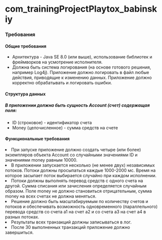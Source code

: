 # com_trainingProjectPlaytox_babinskiy
<h3>Требования</h3>
<h4>Общие требования</h4>
<ul>
<li>Архитектура - Java SE 8.0 (или выше), использование библиотек и фреймворков на усмотрение исполнителя.</li>
<li>Должна быть система логирования (на основе готового решения, например Log4j). Приложение должно логировать в файл любые действия, приводящие к изменению данных. Приложение должно корректно обрабатывать и логировать ошибки.</li>
</ul>
<h4>Структура данных</h4>
<h5>В приложении должна быть сущность Account (счет) содержащая поля:</h5>
<ul>
<li>ID (строковое) - идентификатор счета</li>
<li>Money (целочисленное) - сумма средств на счете</li>
</ul>
<h4>Функциональные требования</h4>
<ul>
  
</ul>
<li>При запуске приложение должно создать четыре (или более) экземпляров объекта Account со случайными значениями ID и значениями money равным 10000.</li>
<li>В приложении запускается несколько (не менее двух) независимых потоков. Потоки должны просыпаться каждые 1000-2000 мс. Время на которое засыпает поток выбирается случайно при каждом исполнении.</li>
<li>Потоки должны выполнять перевод средств с одного счета на другой. Сумма списания или зачисления определяется случайным образом. Поле money не должно становиться отрицательным, сумма money на всех счетах не должна меняться.</li>
<li>Решение должно быть масштабируемым по количеству счетов и потоков и обеспечивать возможность одновременного (параллельного) перевода средств со счета a1 на счет a2 и со счета a3 на счет а4 в разных потоках.
<li>Результаты всех транзакций должны записываться в лог.</li>
<li>После 30 выполненных транзакций приложение должно завершиться.</li>
